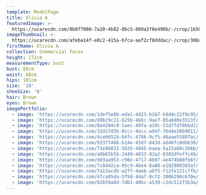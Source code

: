 ```yaml
---
template: ModelPage
title: Olivia A
featuredImage: >-
  https://ucarecdn.com/8b077000-7a20-4b82-8bc5-809a2f0e490b/-/crop/1650x1016/0,0/-/preview/
imageThumbnail: >-
  https://ucarecdn.com/afeba14f-e0c2-415a-b7ca-aef2cf8dddac/-/crop/386x539/10,0/-/preview/
firstName: Olivia A
collection: Commercial Faces
height: 172cm
measurementType: bust
bust: 88cm
waist: 68cm
hips: 101cm
size: '10'
shoeSize: '8'
hair: Brown
eyes: Brown
imagePortfolio:
  - image: 'https://ucarecdn.com/1def5e0b-eda1-4d23-b1b7-b9d4c22f9c95/'
  - image: 'https://ucarecdn.com/d9b29c21-625b-4bbc-9ae7-05a600e3513f/'
  - image: 'https://ucarecdn.com/8e4204c9-5aec-49fa-a19c-51d7fd70bbd2/'
  - image: 'https://ucarecdn.com/32d17d3b-0ccc-4ecc-a947-7b44e26b9811/'
  - image: 'https://ucarecdn.com/dce6652b-64fc-4786-9cf5-46aae55807ac/'
  - image: 'https://ucarecdn.com/93377486-b14e-45d7-843d-ad46fc0db638/'
  - image: 'https://ucarecdn.com/71e8b831-5835-4845-baea-5a15a68c266b/'
  - image: 'https://ucarecdn.com/a0b65b5b-2449-4833-93a2-8383dfeffc49/'
  - image: 'https://ucarecdn.com/dd3aa953-c98e-4717-8b07-4e474b80fb6f/'
  - image: 'https://ucarecdn.com/7c0442ca-95c9-4be4-8a88-e182900303af/'
  - image: 'https://ucarecdn.com/7a13acdb-a2ff-4aeb-a8f5-f12fe121c7fb/'
  - image: 'https://ucarecdn.com/4fca95da-5f50-44a7-8cf2-2006290c670e/'
  - image: 'https://ucarecdn.com/62b59a8d-7db1-40bc-a539-c2dc512f5b3a/'
---
```


